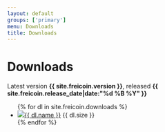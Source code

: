 ```yaml
---
layout: default
groups: ['primary']
menu: Downloads
title: Downloads
---
```


<h1>Downloads</h1>

<p class="big_font">Latest version <strong>{{ site.freicoin.version }}</strong>, released <strong>{{ site.freicoin.release_date|date:"%d %B %Y" }}</strong></p>

<div>
	<ul class="big_icons">
{% for dl in site.freicoin.downloads %}
		<li><img src="{{ dl.icon }}" /><a href="{{ dl.link }}">{{ dl.name }}</a> {{ dl.size }}</li>
{% endfor %}
	</ul>
</div>
